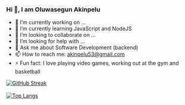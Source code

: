 ### Hi 👋, I am Oluwasegun Akinpelu



- 🔭 I’m currently working on ...
- 🌱 I’m currently learning JavaScript and NodeJS
- 👯 I’m looking to collaborate on ...
- 🤔 I’m looking for help with ...
- 💬 Ask me about Software Development (backend)
- 📫 How to reach me: akinpelu53@gmail.com
- ⚡ Fun fact: I love playing video games, working out at the gym and basketball


[![GitHub Streak](https://github-readme-streak-stats.herokuapp.com/?user=oluwasege&theme=nightowl)](https://git.io/streak-stats)&nbsp; &nbsp; &nbsp; &nbsp; &nbsp;
<br>
<br>
[![Top Langs](https://github-readme-stats.vercel.app/api/top-langs/?username=oluwasege&layout=compact&card_width=445)](https://github.com/oluwasege/github-readme-stats)
